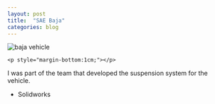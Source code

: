 ```yaml
---
layout: post
title:  "SAE Baja"
categories: blog
---
```


<div class="user-projects">
    <img alt="baja vehicle" src="{{ "/home/assets/img/final-1.jpg" }}" /> 

    <p style="margin-bottom:1cm;"></p>

  <div class="contents">
    <p>  I was part of the team that developed the suspension system for the vehicle.</p>
     <ul>
      <li> Solidworks</li>
     </ul>
  </div>
</div>
